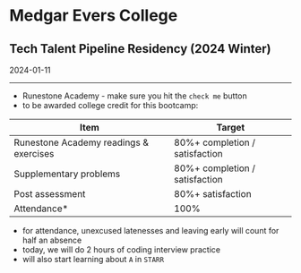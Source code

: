 # Medgar Evers College
## Tech Talent Pipeline Residency (2024 Winter)

2024-01-11

---

- Runestone Academy - make sure you hit the `check me` button
- to be awarded college credit for this bootcamp:

| Item                                    | Target                              |
| --------------------------------------- | ----------------------------------- |
| Runestone Academy readings & exercises  | 80%+ completion / satisfaction     |
| Supplementary problems                  | 80%+ completion / satisfaction     |
| Post assessment                         | 80%+ satisfaction                  |
| Attendance*                              | 100%                               |

- for attendance, unexcused latenesses and leaving early will count for half an absence
- today, we will do 2 hours of coding interview practice
- will also start learning about `A` in `STARR`
